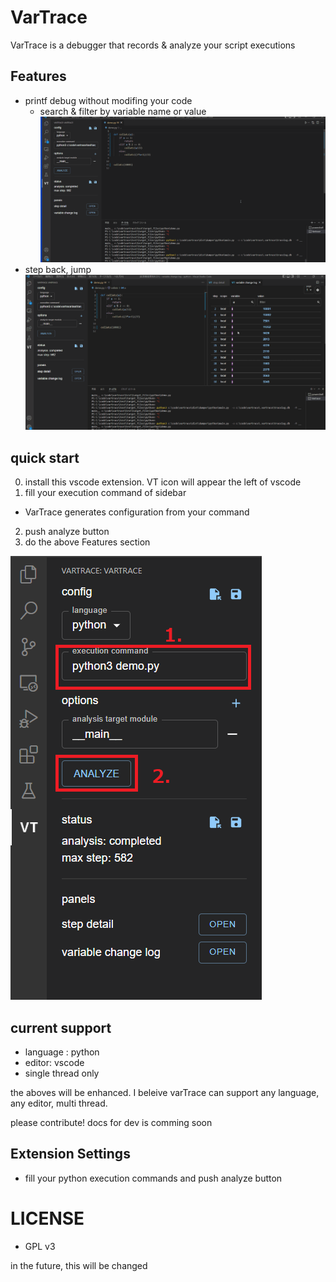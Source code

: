 # VarTrace 
VarTrace is a debugger that records & analyze your script executions

## Features

* printf debug without modifing your code
  * search & filter by variable name or value
![printf](./resources/printf_demo.gif)
* step back, jump
![jump](./resources/step_back_demo.gif)

## quick start
0. install this vscode extension. VT icon will appear the left of vscode
1. fill your execution command of sidebar
  * VarTrace generates configuration from your command
2. push analyze button
3. do the above Features section

![howto](./resources/howtorun.png)

## current support

* language : python
* editor: vscode
* single thread only

the aboves will be enhanced.
I beleive varTrace can support any language, any editor, multi thread.

please contribute!
docs for dev is comming soon


## Extension Settings
* fill your python execution commands and push analyze button

# LICENSE
* GPL v3

in the future, this will be changed


